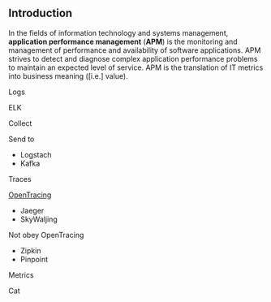 ## Introduction

In the fields of information technology and systems management,
**application performance management** (**APM**) is the monitoring and management of performance and availability of software applications.
APM strives to detect and diagnose complex application performance problems to maintain an expected level of service.
APM is the translation of IT metrics into business meaning ([i.e.] value).

Logs

ELK

Collect

Send to

- Logstach
- Kafka

Traces

[OpenTracing](/docs/CS/Tracing.md)

- Jaeger
- SkyWaljing

Not obey OpenTracing

- Zipkin
- Pinpoint

Metrics

Cat
